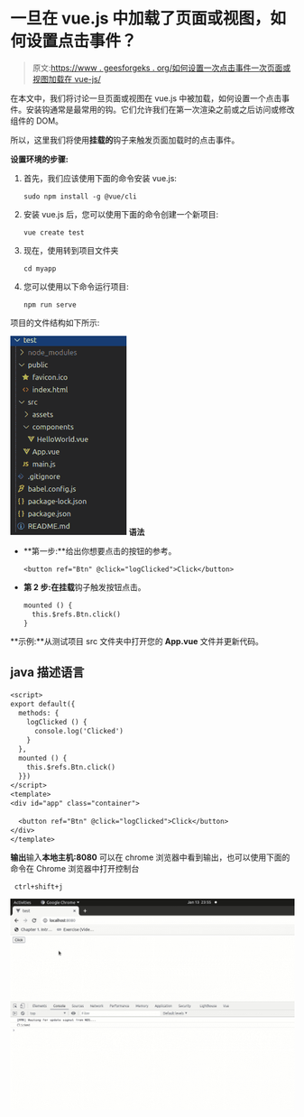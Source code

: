 # 一旦在 vue.js 中加载了页面或视图，如何设置点击事件？

> 原文:[https://www . geesforgeks . org/如何设置一次点击事件一次页面或视图加载在 vue-js/](https://www.geeksforgeeks.org/how-to-set-a-click-event-once-a-page-or-view-is-loaded-in-vue-js/)

在本文中，我们将讨论一旦页面或视图在 vue.js 中被加载，如何设置一个点击事件。安装钩通常是最常用的钩。它们允许我们在第一次渲染之前或之后访问或修改组件的 DOM。

所以，这里我们将使用**挂载的**钩子来触发页面加载时的点击事件。

**设置环境的步骤:**

1.  首先，我们应该使用下面的命令安装 vue.js:

    ```
    sudo npm install -g @vue/cli
    ```

2.  安装 vue.js 后，您可以使用下面的命令创建一个新项目:

    ```
    vue create test
    ```

3.  现在，使用转到项目文件夹

    ```
    cd myapp
    ```

4.  您可以使用以下命令运行项目:

    ```
    npm run serve
    ```

项目的文件结构如下所示:

![](img/a8ae3b3fcd6714a9a7b3a008f4bfc734.png)
**语法**

*   **第一步:**给出你想要点击的按钮的参考。

    ```
    <button ref="Btn" @click="logClicked">Click</button>
    ```

*   **第 2 步:**在**挂载**钩子触发按钮点击。

    ```
    mounted () {
      this.$refs.Btn.click()
    }
    ```

**示例:**从测试项目 src 文件夹中打开您的 **App.vue** 文件并更新代码。

## java 描述语言

```
<script>
export default({
  methods: {
    logClicked () {
      console.log('Clicked')
    }
  },
  mounted () {
    this.$refs.Btn.click()
  }})
</script>
<template>
<div id="app" class="container">

  <button ref="Btn" @click="logClicked">Click</button>
</div>
</template>
```

**输出**输入**本地主机:8080** 可以在 chrome 浏览器中看到输出，也可以使用下面的命令在 Chrome 浏览器中打开控制台

```
 ctrl+shift+j
```

![](img/35ed6429a42695e8a1e1825d0adbad68.png)